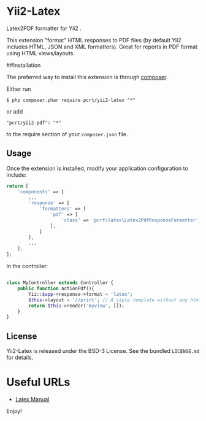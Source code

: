 Yii2-Latex
========

Latex2PDF formatter for Yii2 .

This extension "format" HTML responses to PDF files (by default Yii2 includes HTML, JSON and XML formatters). Great for reports in PDF format using HTML views/layouts.

##Installation

The preferred way to install this extension is through [composer](http://getcomposer.org/download/).

Either run

```
$ php composer.phar require pcrt/yii2-latex "*"
```

or add

```
"pcrt/yii2-pdf": "*"
```

to the require section of your `composer.json` file.

## Usage

Once the extension is installed, modify your application configuration to include:

```php
return [
	'components' => [
		...
		'response' => [
			'formatters' => [
				'pdf' => [
					'class' => 'pcrt\latex\Latex2PdfResponseFormatter',
				],
			]
		],
		...
	],
];
```

In the controller:

```php

class MyController extends Controller {
	public function actionPdf(){
		Yii::$app->response->format = 'latex';
		$this->layout = '//print'; // A siple template without any html code
		return $this->render('myview', []);
	}
}

```

## License

Yii2-Latex is released under the BSD-3 License. See the bundled `LICENSE.md` for details.


# Useful URLs

* [Latex Manual](https://www.latex-project.org/)

Enjoy!
